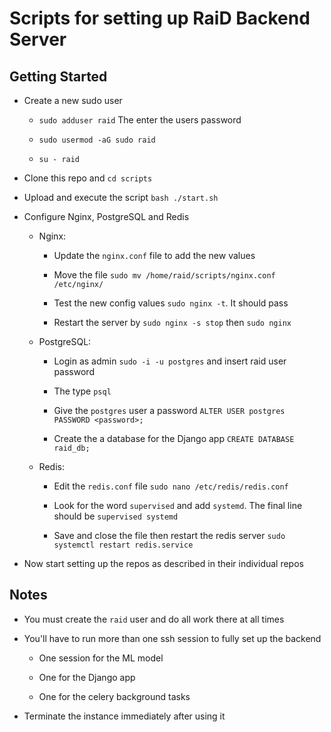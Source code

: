# Scripts for setting up RaiD Backend Server

## Getting Started

- Create a new sudo user

  - `sudo adduser raid` The enter the users password

  - `sudo usermod -aG sudo raid`

  - `su - raid`

- Clone this repo and `cd scripts`

- Upload and execute the script `bash ./start.sh`

- Configure Nginx, PostgreSQL and Redis

  - Nginx:

    - Update the `nginx.conf` file to add the new values

    - Move the file `sudo mv /home/raid/scripts/nginx.conf /etc/nginx/`

    - Test the new config values `sudo nginx -t`. It should pass

    - Restart the server by `sudo nginx -s stop` then `sudo nginx`

  - PostgreSQL:

    - Login as admin `sudo -i -u postgres` and insert raid user password

    - The type `psql`

    - Give the `postgres` user a password `ALTER USER postgres PASSWORD <password>;`

    - Create the a database for the Django app `CREATE DATABASE raid_db;`

  - Redis:

    - Edit the `redis.conf` file `sudo nano /etc/redis/redis.conf`

    - Look for the word `supervised` and add `systemd`. The final line should be `supervised systemd`

    - Save and close the file then restart the redis server `sudo systemctl restart redis.service`

- Now start setting up the repos as described in their individual repos

## Notes

- You must create the `raid` user and do all work there at all times

- You'll have to run more than one ssh session to fully set up the backend

  - One session for the ML model

  - One for the Django app

  - One for the celery background tasks

- Terminate the instance immediately after using it
